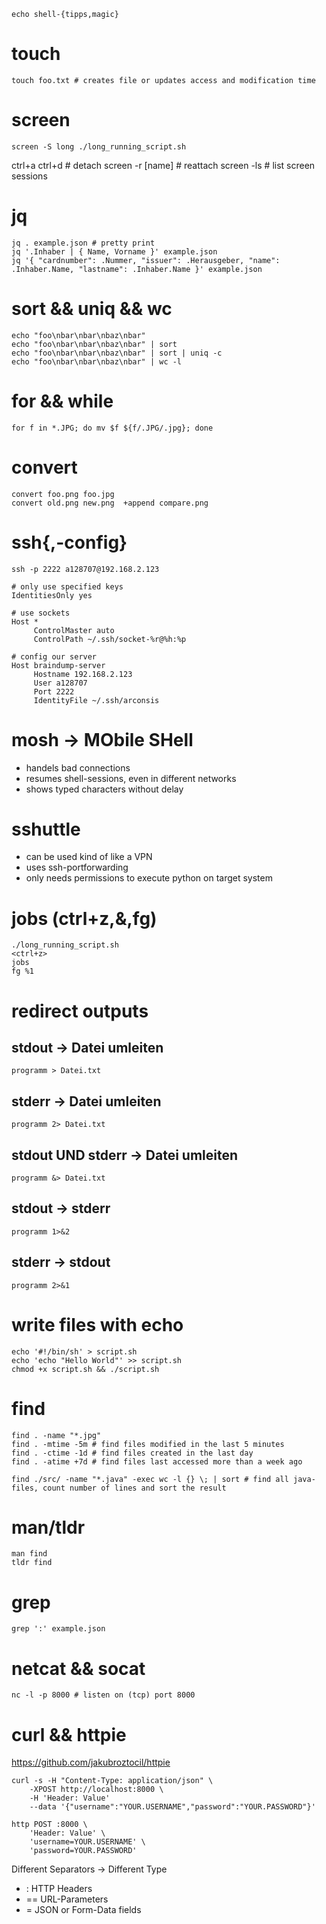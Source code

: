 ```
echo shell-{tipps,magic}
```

# touch
```
touch foo.txt # creates file or updates access and modification time
```

# screen
```
screen -S long ./long_running_script.sh
```
ctrl+a ctrl+d # detach
screen -r [name] # reattach
screen -ls # list screen sessions

# jq
```
jq . example.json # pretty print
jq '.Inhaber | { Name, Vorname }' example.json
jq '{ "cardnumber": .Nummer, "issuer": .Herausgeber, "name": .Inhaber.Name, "lastname": .Inhaber.Name }' example.json
```

# sort && uniq && wc
```
echo "foo\nbar\nbar\nbaz\nbar"
echo "foo\nbar\nbar\nbaz\nbar" | sort
echo "foo\nbar\nbar\nbaz\nbar" | sort | uniq -c
echo "foo\nbar\nbar\nbaz\nbar" | wc -l
```

# for && while
```
for f in *.JPG; do mv $f ${f/.JPG/.jpg}; done
```

# convert
```
convert foo.png foo.jpg
convert old.png new.png  +append compare.png
```

# ssh{,-config}
```
ssh -p 2222 a128707@192.168.2.123
```

```
# only use specified keys
IdentitiesOnly yes

# use sockets
Host *
     ControlMaster auto
     ControlPath ~/.ssh/socket-%r@%h:%p

# config our server
Host braindump-server
     Hostname 192.168.2.123
     User a128707
     Port 2222
     IdentityFile ~/.ssh/arconsis
```

# mosh -> MObile SHell
- handels bad connections
- resumes shell-sessions, even in different networks
- shows typed characters without delay

# sshuttle
- can be used kind of like a VPN
- uses ssh-portforwarding
- only needs permissions to execute python on target system


# jobs (ctrl+z,&,fg)
```
./long_running_script.sh
<ctrl+z>
jobs
fg %1
```

# redirect outputs
## stdout -> Datei umleiten
```
programm > Datei.txt
```
## stderr -> Datei umleiten
```
programm 2> Datei.txt
```
## stdout UND stderr -> Datei umleiten
```
programm &> Datei.txt
```
## stdout -> stderr
```
programm 1>&2
```
## stderr -> stdout
```
programm 2>&1
```

# write files with echo
```
echo '#!/bin/sh' > script.sh
echo 'echo "Hello World"' >> script.sh
chmod +x script.sh && ./script.sh
```

# find
```
find . -name "*.jpg"
find . -mtime -5m # find files modified in the last 5 minutes
find . -ctime -1d # find files created in the last day
find . -atime +7d # find files last accessed more than a week ago

find ./src/ -name "*.java" -exec wc -l {} \; | sort # find all java-files, count number of lines and sort the result
```

# man/tldr
```
man find
tldr find
```

# grep
```
grep ':' example.json
```

# netcat && socat
```
nc -l -p 8000 # listen on (tcp) port 8000
```

# curl && httpie
https://github.com/jakubroztocil/httpie
```
curl -s -H "Content-Type: application/json" \
	-XPOST http://localhost:8000 \
	-H 'Header: Value'
	--data '{"username":"YOUR.USERNAME","password":"YOUR.PASSWORD"}'

http POST :8000 \
	'Header: Value' \
	'username=YOUR.USERNAME' \
	'password=YOUR.PASSWORD'
```
Different Separators -> Different Type
- : HTTP Headers
- == URL-Parameters
- = JSON or Form-Data fields
